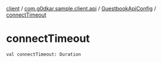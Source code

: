 [client](../../index.md) / [com.g0dkar.sample.client.api](../index.md) / [GuestbookApiConfig](index.md) / [connectTimeout](./connect-timeout.md)

# connectTimeout

`val connectTimeout: Duration`